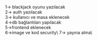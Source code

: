 1-> blackjack oyunu yazılacak\
2-> auth yazılacak\
3-> kullanıcı ve masa eklenecek\
4->db bağlantıları yapılacak\
5->frontend eklenecek\
6->image ve kod security\ 
7-> yayına alma\
